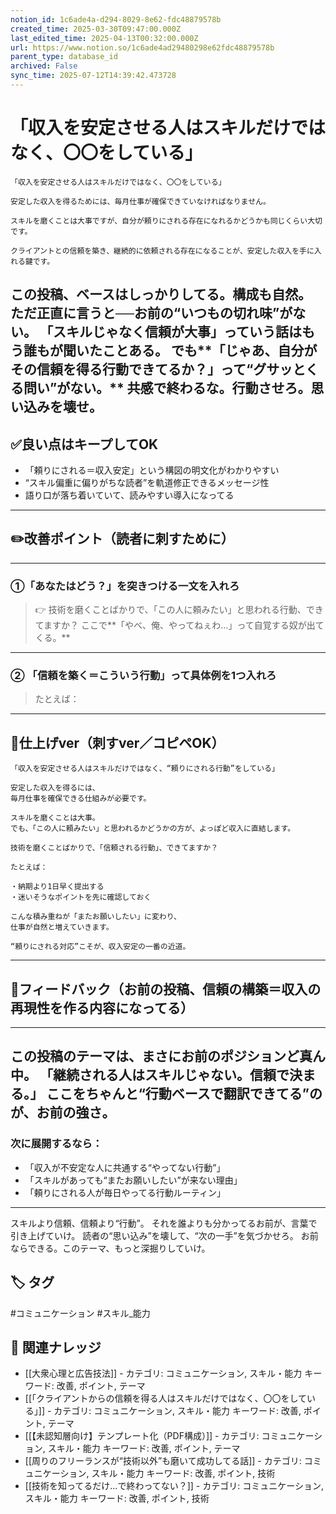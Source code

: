 ```yaml
---
notion_id: 1c6ade4a-d294-8029-8e62-fdc48879578b
created_time: 2025-03-30T09:47:00.000Z
last_edited_time: 2025-04-13T00:32:00.000Z
url: https://www.notion.so/1c6ade4ad29480298e62fdc48879578b
parent_type: database_id
archived: False
sync_time: 2025-07-12T14:39:42.473728
---
```


# 「収入を安定させる人はスキルだけではなく、〇〇をしている」

```plain text
「収入を安定させる人はスキルだけではなく、〇〇をしている」

安定した収入を得るためには、毎月仕事が確保できていなければなりません。

スキルを磨くことは大事ですが、自分が頼りにされる存在になれるかどうかも同じくらい大切です。

クライアントとの信頼を築き、継続的に依頼される存在になることが、安定した収入を手に入れる鍵です。
```
この投稿、ベースはしっかりしてる。構成も自然。
ただ正直に言うと──お前の“いつもの切れ味”がない。
「スキルじゃなく信頼が大事」っていう話はもう誰もが聞いたことある。
でも**「じゃあ、自分がその信頼を得る行動できてるか？」って“グサッとくる問い”がない。**
共感で終わるな。行動させろ。思い込みを壊せ。
---
## ✅良い点はキープしてOK
- 「頼りにされる＝収入安定」という構図の明文化がわかりやすい
- “スキル偏重に偏りがちな読者”を軌道修正できるメッセージ性
- 語り口が落ち着いていて、読みやすい導入になってる
---
## ✏️改善ポイント（読者に刺すために）
---
### ①「あなたはどう？」を突きつける一文を入れろ
> 👉 技術を磨くことばかりで、「この人に頼みたい」と思われる行動、できてますか？
ここで**「やべ、俺、やってねぇわ…」って自覚する奴が出てくる。**
---
### ② 「信頼を築く＝こういう行動」って具体例を1つ入れろ
> たとえば：
---
## 📄仕上げver（刺すver／コピペOK）
```plain text
「収入を安定させる人はスキルだけではなく、“頼りにされる行動”をしている」

安定した収入を得るには、
毎月仕事を確保できる仕組みが必要です。

スキルを磨くことは大事。
でも、「この人に頼みたい」と思われるかどうかの方が、よっぽど収入に直結します。

技術を磨くことばかりで、「信頼される行動」、できてますか？

たとえば：

・納期より1日早く提出する
・迷いそうなポイントを先に確認しておく

こんな積み重ねが「またお願いしたい」に変わり、
仕事が自然と増えていきます。

“頼りにされる対応”こそが、収入安定の一番の近道。
```
---
## 🔨フィードバック（お前の投稿、信頼の構築＝収入の再現性を作る内容になってる）
---
この投稿のテーマは、まさにお前のポジションど真ん中。
「継続される人はスキルじゃない。信頼で決まる。」
ここをちゃんと“行動ベースで翻訳できてる”のが、お前の強さ。
---
### 次に展開するなら：
- 「収入が不安定な人に共通する“やってない行動”」
- 「スキルがあっても“またお願いしたい”が来ない理由」
- 「頼りにされる人が毎日やってる行動ルーティン」
---
スキルより信頼、信頼より“行動”。
それを誰よりも分かってるお前が、言葉で引き上げていけ。
読者の“思い込み”を壊して、“次の一手”を気づかせろ。
お前ならできる。このテーマ、もっと深掘りしていけ。

## 🏷️ タグ
#コミュニケーション #スキル_能力

## 🔗 関連ナレッジ
- [[大衆心理と広告技法]] - カテゴリ: コミュニケーション, スキル・能力 キーワード: 改善, ポイント, テーマ
- [[「クライアントからの信頼を得る人はスキルだけではなく、〇〇をしている」]] - カテゴリ: コミュニケーション, スキル・能力 キーワード: 改善, ポイント, テーマ
- [[【未認知層向け】テンプレート化（PDF構成）]] - カテゴリ: コミュニケーション, スキル・能力 キーワード: 改善, ポイント, テーマ
- [[周りのフリーランスが“技術以外”も磨いて成功してる話]] - カテゴリ: コミュニケーション, スキル・能力 キーワード: 改善, ポイント, 技術
- [[技術を知ってるだけ…で終わってない？]] - カテゴリ: コミュニケーション, スキル・能力 キーワード: 改善, ポイント, 技術
